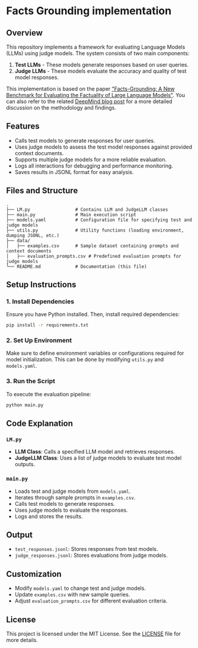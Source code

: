 # Facts Grounding implementation

## Overview
This repository implements a framework for evaluating Language Models (LLMs) using judge models. The system consists of two main components:
1. **Test LLMs** - These models generate responses based on user queries.
2. **Judge LLMs** - These models evaluate the accuracy and quality of test model responses.

This implementation is based on the paper ["Facts-Grounding: A New Benchmark for Evaluating the Factuality of Large Language Models"](https://arxiv.org/abs/2501.03200). You can also refer to the related [DeepMind blog post](https://deepmind.google/discover/blog/facts-grounding-a-new-benchmark-for-evaluating-the-factuality-of-large-language-models/) for a more detailed discussion on the methodology and findings.

## Features
- Calls test models to generate responses for user queries.
- Uses judge models to assess the test model responses against provided context documents.
- Supports multiple judge models for a more reliable evaluation.
- Logs all interactions for debugging and performance monitoring.
- Saves results in JSONL format for easy analysis.

## Files and Structure
```
.
├── LM.py                 # Contains LLM and JudgeLLM classes
├── main.py               # Main execution script
├── models.yaml           # Configuration file for specifying test and judge models
├── utils.py              # Utility functions (loading environment, dumping JSONL, etc.)
├── data/
│   ├── examples.csv      # Sample dataset containing prompts and context documents
│   ├── evaluation_prompts.csv # Predefined evaluation prompts for judge models
└── README.md             # Documentation (this file)
```

## Setup Instructions
### 1. Install Dependencies
Ensure you have Python installed. Then, install required dependencies:
```bash
pip install -r requirements.txt
```

### 2. Set Up Environment
Make sure to define environment variables or configurations required for model initialization. This can be done by modifying `utils.py` and `models.yaml`.

### 3. Run the Script
To execute the evaluation pipeline:
```bash
python main.py
```

## Code Explanation
### `LM.py`
- **LLM Class**: Calls a specified LLM model and retrieves responses.
- **JudgeLLM Class**: Uses a list of judge models to evaluate test model outputs.

### `main.py`
- Loads test and judge models from `models.yaml`.
- Iterates through sample prompts in `examples.csv`.
- Calls test models to generate responses.
- Uses judge models to evaluate the responses.
- Logs and stores the results.

## Output
- `test_responses.jsonl`: Stores responses from test models.
- `judge_responses.jsonl`: Stores evaluations from judge models.

## Customization
- Modify `models.yaml` to change test and judge models.
- Update `examples.csv` with new sample queries.
- Adjust `evaluation_prompts.csv` for different evaluation criteria.

## License
This project is licensed under the MIT License. See the [LICENSE](LICENSE) file for more details.